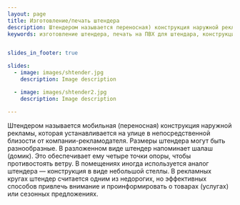 ```yaml
---
layout: page
title: Изготовление/печать штендера
description: Штендером называется переносная) конструкция наружной рекламы, которая устанавливается на улице в непосредственной близости. Иногда используется аналог штендера — конструкция в виде небольшой стеллы.
keywords: изготовление штендера, печать на ПВХ для штендара, конструкция для наружной рекламы, печать для спотыкача.


slides_in_footer: true

slides:
  - image: images/shtender.jpg
    description: Image description

  - image: images/shtender2.jpg
    description: Image description

---
```



Штендером называется мобильная (переносная) конструкция наружной рекламы, которая устанавливается на улице в непосредственной близости от компании-рекламодателя. Размеры штендера могут быть разнообразные.
В разложенном виде штендер напоминает шалаш (домик). Это обеспечивает ему четыре точки опоры, чтобы противостоять ветру. В помещениях иногда используется аналог штендера — конструкция в виде небольшой стеллы.
В рекламных кругах штендер считается одним из недорогих, но эффективных способов привлечь внимание и проинформировать о товарах (услугах) или сезонных предложениях.
